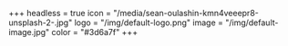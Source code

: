 +++
headless = true
icon = "/media/sean-oulashin-kmn4veeepr8-unsplash-2-.jpg"
logo = "/img/default-logo.png"
image = "/img/default-image.jpg"
color = "#3d6a7f"
+++
